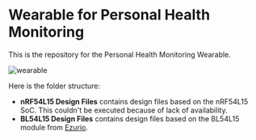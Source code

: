 # Wearable for Personal Health Monitoring
 
This is the repository for the Personal Health Monitoring Wearable. 

![wearable](img/PXL_20250505_035414969.MP-ezgif.com-crop.gif)

Here is the folder structure:
- **nRF54L15 Design Files** contains design files based on the nRF54L15 SoC. This couldn't be executed because of lack of availability.
- **BL54L15 Design Files** contains design files based on the BL54L15 module from [Ezurio](https://www.ezurio.com/product/bl54l15-series-bluetooth-le-80215-4-nfc). 
